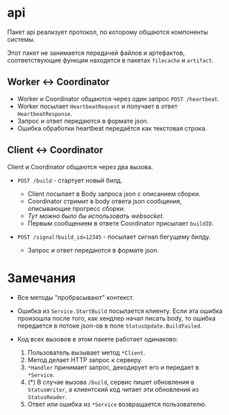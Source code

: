 # api

Пакет api реализует протокол, по которому общаются компоненты системы.

Этот пакет не занимается передачей файлов и артефактов, соответствующие функции находятся в
пакетах `filecache` и `artifact`.

## Worker <-> Coordinator

- Worker и Coordinator общаются через один запрос `POST /heartbeat`.
- Worker посылает `HeartbeatRequest` и получает в ответ `HeartbeatResponse`.
- Запрос и ответ передаются в формате json.
- Ошибка обработки heartbeat передаётся как текстовая строка.

## Client <-> Coordinator

Client и Coordinator общаются через два вызова.

- `POST /build` - стартует новый билд. 
  * Client посылает в Body запроса json c описанием сборки. 
  * Coordinator стримит в body ответа json сообщения, описывающие прогресс сборки.
  * _Тут можно было бы использовать websocket._
  * Первым сообщением в ответе Coordinator присылает `buildID`.

- `POST /signal?build_id=12345` - посылает сигнал бегущему билду.
  * Запрос и ответ передаются в формате json.

# Замечания
- Все методы "пробрасывают" контекст.

- Ошибка из `Service.StartBuild` посылается клиенту. Если эта ошибка произошла после того,
как хендлер начал писать body, то ошибка передается в потоке json-ов в поле `StatusUpdate.BuildFailed`.

- Код всех вызовов в этом пакете работает одинаково:
  1. Пользователь вызывает метод `*Client`.
  2. Метод делает HTTP запрос к серверу.
  3. `*Handler` принимает запрос, декодирует его и передает в `*Service`.
  4. (*) В случае вызова `/build`, сервис пишет обновления в `StatusWriter`, а клиентский код читает эти обновления из `StatusReader`.
  5. Ответ или ошибка из `*Service` возвращается пользователю.
